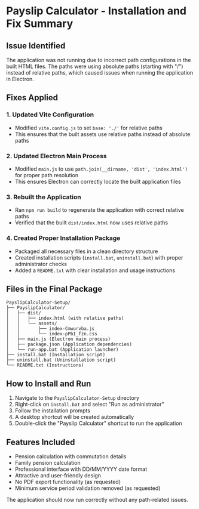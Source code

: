 # Payslip Calculator - Installation and Fix Summary

## Issue Identified
The application was not running due to incorrect path configurations in the built HTML files. The paths were using absolute paths (starting with "/") instead of relative paths, which caused issues when running the application in Electron.

## Fixes Applied

### 1. Updated Vite Configuration
- Modified `vite.config.js` to set `base: './'` for relative paths
- This ensures that the built assets use relative paths instead of absolute paths

### 2. Updated Electron Main Process
- Modified `main.js` to use `path.join(__dirname, 'dist', 'index.html')` for proper path resolution
- This ensures Electron can correctly locate the built application files

### 3. Rebuilt the Application
- Ran `npm run build` to regenerate the application with correct relative paths
- Verified that the built `dist/index.html` now uses relative paths

### 4. Created Proper Installation Package
- Packaged all necessary files in a clean directory structure
- Created installation scripts (`install.bat`, `uninstall.bat`) with proper administrator checks
- Added a `README.txt` with clear installation and usage instructions

## Files in the Final Package

```
PayslipCalculator-Setup/
├── PayslipCalculator/
│   ├── dist/
│   │   ├── index.html (with relative paths)
│   │   └── assets/
│   │       ├── index-Cmwurvba.js
│   │       └── index-pPbI_fzn.css
│   ├── main.js (Electron main process)
│   ├── package.json (Application dependencies)
│   └── run-app.bat (Application launcher)
├── install.bat (Installation script)
├── uninstall.bat (Uninstallation script)
└── README.txt (Instructions)
```

## How to Install and Run

1. Navigate to the `PayslipCalculator-Setup` directory
2. Right-click on `install.bat` and select "Run as administrator"
3. Follow the installation prompts
4. A desktop shortcut will be created automatically
5. Double-click the "Payslip Calculator" shortcut to run the application

## Features Included

- Pension calculation with commutation details
- Family pension calculation
- Professional interface with DD/MM/YYYY date format
- Attractive and user-friendly design
- No PDF export functionality (as requested)
- Minimum service period validation removed (as requested)

The application should now run correctly without any path-related issues.